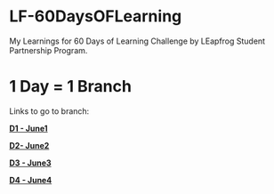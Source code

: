 # LF-60DaysOFLearning

My Learnings for 60 Days of Learning Challenge by LEapfrog Student Partnership Program.

# 1 Day = 1 Branch

Links to go to branch:

**[D1 - June1](https://github.com/NibidaGhimire/LF-60DaysOFLearning/tree/D1-June1)**

**[D2- June2](https://github.com/NibidaGhimire/LF-60DaysOFLearning/tree/D2-June2)**

**[D3 - June3](https://github.com/NibidaGhimire/LF-60DaysOFLearning/tree/D3-June3)**

**[D4 - June4](https://github.com/NibidaGhimire/LF-60DaysOFLearning/tree/D4-June4)**
